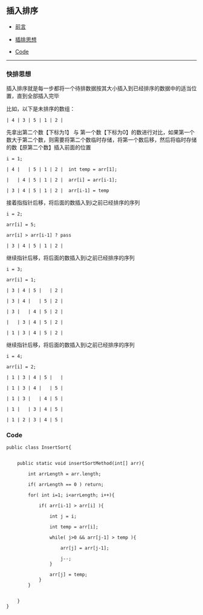 

## 插入排序

*   [前言](#pre)

*   [插排思想](#idea)

*   [Code](#code)


***


<h3 id="idea">快排思想</h3>

插入排序就是每一步都将一个待排数据按其大小插入到已经排序的数据中的适当位置，直到全部插入完毕

比如，以下是未排序的数组：

    | 4 | 3 | 5 | 1 | 2 |


先拿出第二个数【下标为1】 与 第一个数【下标为0】的数进行对比，如果第一个数大于第二个数，则需要将第二个数临时存储，将第一个数后移，然后将临时存储的数【原第二个数】插入前面的位置

    i = 1;
    
    | 4 |   | 5 | 1 | 2 |  int temp = arr[1];  
        
    |   | 4 | 5 | 1 | 2 |  arr[i] = arr[i-1];
    
    | 3 | 4 | 5 | 1 | 2 |  arr[i-1] = temp

接着指指针后移，将后面的数插入到i之前已经排序的序列

    i = 2;
        
    arr[i] = 5;
    
    arr[i] > arr[i-1] ? pass
        
    | 3 | 4 | 5 | 1 | 2 |  


继续指针后移，将后面的数插入到i之前已经排序的序列

    
    i = 3;
    
    arr[i] = 1;
    
    | 3 | 4 | 5 |   | 2 |   
    
    | 3 | 4 |   | 5 | 2 |  

    | 3 |   | 4 | 5 | 2 |

    |   | 3 | 4 | 5 | 2 |

    | 1 | 3 | 4 | 5 | 2 |


继续指针后移，将后面的数插入到i之前已经排序的序列
    
    i = 4;
    
    arr[i] = 2;
    
    | 1 | 3 | 4 | 5 |   |
    
    | 1 | 3 | 4 |   | 5 |
    
    | 1 | 3 |   | 4 | 5 |
    
    | 1 |   | 3 | 4 | 5 |

    | 1 | 2 | 3 | 4 | 5 |
    
<h3 id="code">Code</h3>

    
    public class InsertSort{
    
    
        public static void insertSortMethod(int[] arr){
            
            int arrLength = arr.length;
        
            if( arrLength == 0 ) return;
                    
            for( int i=1; i<arrLength; i++){

                if( arr[i-1] > arr[i] ){

                    int j = i;

                    int temp = arr[i];
        
                    while( j>0 && arr[j-1] > temp ){
                    
                        arr[j] = arr[j-1];
                                         
                        j--;
                    }
                    
                    arr[j] = temp;
                }
            }
        
        
        }
    }
    
    

